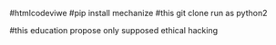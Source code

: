 #htmlcodeviwe
#pip install mechanize
#this git clone run as python2

#this education propose only supposed ethical hacking
